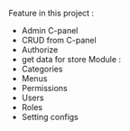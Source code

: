 Feature in this project :
- Admin C-panel
- CRUD from C-panel
- Authorize
- get data for store
Module :
- Categories
- Menus
- Permissions
- Users
- Roles
- Setting configs
